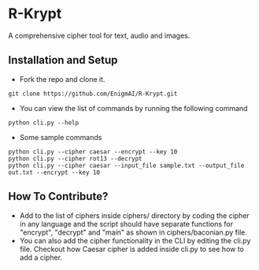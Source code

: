 # R-Krypt
A comprehensive cipher tool for text, audio and images.

## Installation and Setup
* Fork the repo and clone it.
```
git clone https://github.com/EnigmAI/R-Krypt.git
```
* You can view the list of commands by running the following command
```
python cli.py --help
```
* Some sample commands
```
python cli.py --cipher caesar --encrypt --key 10
python cli.py --cipher rot13 --decrypt
python cli.py --cipher caesar --input_file sample.txt --output_file out.txt --encrypt --key 10
```

## How To Contribute?
- Add to the list of ciphers inside ciphers/ directory by coding the cipher in any language and the script should have separate functions for "encrypt", "decrypt" and "main" as shown in ciphers/baconian.py file.
- You can also add the cipher functionality in the CLI by editing the cli.py file. Checkout how Caesar cipher is added inside cli.py to see how to add a cipher.
